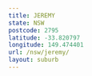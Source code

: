 ```yaml
---
title: JEREMY
state: NSW
postcode: 2795
latitude: -33.820797
longitude: 149.474401
url: /nsw/jeremy/
layout: suburb
---
```

